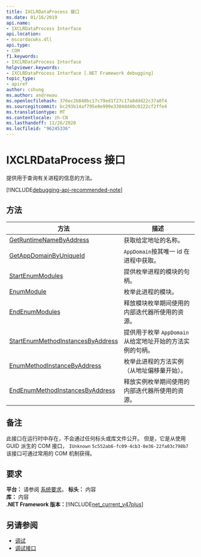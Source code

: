 ```yaml
---
title: IXCLRDataProcess 接口
ms.date: 01/16/2019
api.name:
- IXCLRDataProcess Interface
api.location:
- mscordacwks.dll
api.type:
- COM
f1.keywords:
- IXCLRDataProcess Interface
helpviewer.keywords:
- IXCLRDataProcess Interface [.NET Framework debugging]
topic_type:
- apiref
author: cshung
ms.author: andrewau
ms.openlocfilehash: 376ec2b840bc17c79ed1f27c17a8ddd22c37a0f4
ms.sourcegitcommit: bc293b14af795e0e999e3304dd40c0222cf2ffe4
ms.translationtype: MT
ms.contentlocale: zh-CN
ms.lasthandoff: 11/26/2020
ms.locfileid: "96245336"
---
```

# <a name="ixclrdataprocess-interface"></a>IXCLRDataProcess 接口

提供用于查询有关进程的信息的方法。

[!INCLUDE[debugging-api-recommended-note](../../../../includes/debugging-api-recommended-note.md)]

## <a name="methods"></a>方法

| 方法                                                                                                                                               | 描述                                                                                     |
| ---------------------------------------------------------------------------------------------------------------------------------------------------- | ----------------------------------------------------------------------------------------------- |
| [GetRuntimeNameByAddress](ixclrdataprocess-getruntimenamebyaddress-method.md)                     | 获取给定地址的名称。                                                               |
| [GetAppDomainByUniqueId](ixclrdataprocess-getappdomainbyuniqueid-method.md)                       | `AppDomain`按其唯一 id 在进程中获取。                                              |
| [StartEnumModules](ixclrdataprocess-startenummodules-method.md)                                   | 提供枚举进程的模块的句柄。                                        |
| [EnumModule](ixclrdataprocess-enummodule-method.md)                                               | 枚举此进程的模块。                                                         |
| [EndEnumModules](ixclrdataprocess-endenummodules-method.md)                                       | 释放模块枚举期间使用的内部迭代器所使用的资源。               |
| [StartEnumMethodInstancesByAddress](ixclrdataprocess-startenummethodinstancesbyaddress-method.md) | 提供用于枚举 `AppDomain` 从给定地址开始的方法实例的句柄。 |
| [EnumMethodInstanceByAddress](ixclrdataprocess-enummethodinstancebyaddress-method.md)             | 枚举此进程的方法实例（从地址偏移量开始）。                  |
| [EndEnumMethodInstancesByAddress](ixclrdataprocess-endenummethodinstancesbyaddress-method.md)     | 释放实例枚举期间使用的内部迭代器所使用的资源。             |

## <a name="remarks"></a>备注

此接口在运行时中存在，不会通过任何标头或库文件公开。 但是，它是从使用 GUID 派生的 COM 接口， `IUnknown` `5c552ab6-fc09-4cb3-8e36-22fa03c798b7` 该接口可通过常用的 COM 机制获得。

## <a name="requirements"></a>要求

**平台：** 请参阅 [系统要求](../../get-started/system-requirements.md)。
**标头：** 内容  
**库：** 内容  
**.NET Framework 版本：**[!INCLUDE[net_current_v47plus](../../../../includes/net-current-v47plus.md)]  

## <a name="see-also"></a>另请参阅

- [调试](index.md)
- [调试接口](debugging-interfaces.md)
